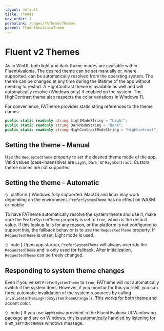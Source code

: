 ```yaml
---
layout: default
title: Themes
nav_order: 1
permalink: /pages/FATheme/Themes
parent: FluentAvaloniaTheme
---
```


# Fluent v2 Themes

As in WinUI, both light and dark theme modes are available within FluentAvalonia. The desired theme can be set manually or, where supported, can be automatically resolved from the operating system. The theme can be changed at any time during the lifetime of the app without needing to restart. A HighContrast theme is available as well and will automatically resolve (Windows only) if enabled on the system. The HighContrast theme also respects the color variations in Windows 11.

For convenience, FATheme provides static string references to the theme names:
```csharp
public static readonly string LightModeString = "Light";
public static readonly string DarkModeString = "Dark";
public static readonly string HighContrastModeString = "HighContrast";
```

## Setting the theme - Manual

Use the `RequestedTheme` property to set the desired theme mode of the app. Valid values (case-insensitive) are `Light`, `Dark`, or `HighContrast`. Custom theme names are not supported.
<br/>

## Setting the theme - Automatic

{: .platform }
Windows fully supported. MacOS and linux may work depending on the environment. `PreferSystemTheme` has no effect on WASM or mobile

To have FATheme automatically resolve the system theme and use it, make sure the `PreferSystemTheme` property is set to `true`, which is the default value. If this lookup fails for any reason, or the platform is not configured to support this, the fallback behavior is to use the `RequestedTheme` property. If `RequestedTheme` is unset, Light mode is used.

{: .note }
Upon app startup, `PreferSystemTheme` will always override the `RequestedTheme` and is only used for fallback. After initialization, `RequestedTheme` can be freely changed.
<br/>


## Responding to system theme changes
Even if you've set `PreferSystemTheme` to `true`, FATheme will not automatically switch if the system does. However, if you monitor for this yourself, you can force automatic invalidation of the system resources by calling `InvalidateThemingFromSystemThemeChange()`. This works for both theme and accent color.

{: .note }
If you use `AppWindow` provided in the FluentAvalonia.UI.Windowing package and are on Windows, this is automatically handled by listening for a `WM_SETTINGCHANGE` windows message.